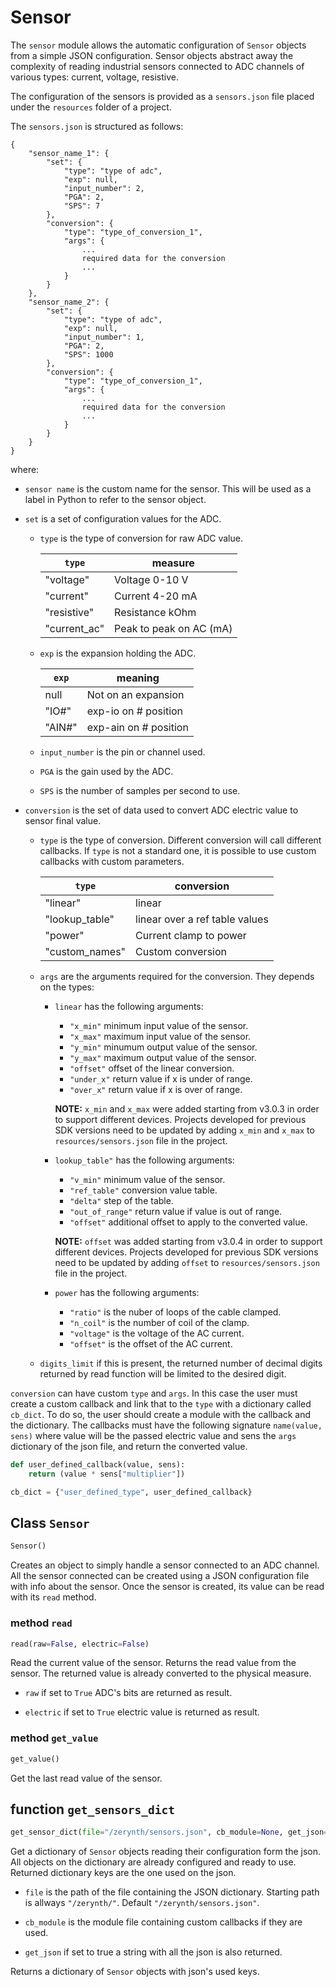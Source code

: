 # Sensor

The `sensor` module allows the automatic configuration of `Sensor` objects from a simple JSON configuration. Sensor objects abstract away the complexity of reading industrial sensors connected to ADC channels of various types: current, voltage, resistive.

The configuration of the sensors is provided as a `sensors.json` file placed under the `resources` folder of a project.

The `sensors.json` is structured as follows:
```
{
    "sensor_name_1": {
        "set": {
            "type": "type of adc",
            "exp": null,
            "input_number": 2,
            "PGA": 2,
            "SPS": 7
        },
        "conversion": {
            "type": "type_of_conversion_1",
            "args": {
                ...
                required data for the conversion
                ...
            }
        }
    },
    "sensor_name_2": {
	    "set": {
	        "type": "type of adc",
	        "exp": null,
	        "input_number": 1,
	        "PGA": 2,
	        "SPS": 1000
    	},
    	"conversion": {
	        "type": "type_of_conversion_1",
	        "args": {
	    	    ...
                required data for the conversion
                ...
	        }
	    }
    }
}
```

where:

* `sensor name` is the custom name for the sensor. This will be used as a label in Python to refer to the sensor object.

* `set` is a set of configuration values for the ADC.

    - `type` is the type of conversion for raw ADC value.

        |    `type`    |         measure         |
        |--------------|-------------------------|
        | "voltage"    | Voltage 0-10 V          |
        | "current"    | Current 4-20 mA         |
        | "resistive"  | Resistance kOhm         |
        | "current_ac" | Peak to peak on AC (mA) |

    - `exp` is the expansion holding the ADC.

        |  `exp`  |        meaning        |
        |---------|-----------------------|
        | null    | Not on an expansion   |
        | "IO#"   | exp-io on # position  |
        | "AIN#"  | exp-ain on # position |

    - `input_number` is the pin or channel used.

    - `PGA` is the gain used by the ADC.

    - `SPS` is the number of samples per second to use.

* `conversion` is the set of data used to convert ADC electric value to sensor final value.

    - `type` is the type of conversion. Different conversion will call different callbacks. If `type` is not a standard one, it is possible to use custom callbacks with custom parameters.

        |     `type`     |           conversion           |
        |----------------|--------------------------------|
        | "linear"       | linear                         |
        | "lookup_table" | linear over a ref table values |
        | "power"        | Current clamp to power         |
        | "custom_names" | Custom conversion              |

    - `args` are the arguments required for the conversion. They depends on the types:

        * `linear` has the following arguments:
            - `"x_min"` minimum input value of the sensor.
            - `"x_max"` maximum input value of the sensor.
            - `"y_min"` minumum output value of the sensor.
            - `"y_max"` maximum output value of the sensor.
            - `"offset"` offset of the linear conversion.
            - `"under_x"` return value if x is under of range.
            - `"over_x"` return value if x is over of range.

            **NOTE:** `x_min` and `x_max` were added starting from v3.0.3 in order to
                    support different devices. Projects developed for previous SDK
                    versions need to be updated by adding `x_min` and `x_max` to
                    `resources/sensors.json` file in the project.

        * `lookup_table"` has the following arguments:

            - `"v_min"` minimum value of the sensor.
            - `"ref_table"` conversion value table.
            - `"delta"` step of the table.
            - `"out_of_range"` return value if value is out of range.
            - `"offset"` additional offset to apply to the converted value.

            **NOTE:** `offset` was added starting from v3.0.4 in order to
                    support different devices. Projects developed for previous SDK
                    versions need to be updated by adding `offset` to
                    `resources/sensors.json` file in the project.

        * `power` has the following arguments:

            - `"ratio"` is the nuber of loops of the cable clamped.
            - `"n_coil"` is the number of coil of the clamp.
            - `"voltage"` is the voltage of the AC current.
            - `"offset"` is the offset of the AC current.
    - `digits_limit` if this is present, the returned number of decimal digits returned by read function will be limited to the desired digit.

`conversion` can have custom `type` and `args`. In this case the user must create a custom callback and link that to the `type` with a dictionary called `cb_dict`.
To do so, the user should create a module with the callback and the dictionary.
The callbacks must have the following signature `name(value, sens)` where value will be the passed electric value and sens the `args` dictionary of the json file, and return the converted value.

```python
def user_defined_callback(value, sens):
    return (value * sens["multiplier"])

cb_dict = {"user_defined_type", user_defined_callback}
```


## Class `Sensor`
```python
Sensor()
```
Creates an object to simply handle a sensor connected to an ADC channel.
All the sensor connected can be created using a JSON configuration file with info about the sensor. Once the sensor is created, its value can be read with its `read` method.

### method `read`
```python
read(raw=False, electric=False)
```
Read the current value of the sensor.
Returns the  read value from the sensor. The returned value is already converted to the physical measure.

* `raw` if set to `True` ADC's bits are returned as result.

* `electric` if set to `True` electric value is returned as result.

### method `get_value`
```python
get_value()
```
Get the last read value of the sensor.

## function `get_sensors_dict`
```python
get_sensor_dict(file="/zerynth/sensors.json", cb_module=None, get_json=False)
```
Get a dictionary of `Sensor` objects reading their configuration form the json. All objects on the dictionary are already configured and ready to use. Returned dictionary keys are the one used on the json.

* `file` is the path of the file containing the JSON dictionary. Starting path is allways `"/zerynth/"`. Default `"/zerynth/sensors.json"`.

* `cb_module` is the module file containing custom callbacks if they are used.

* `get_json` if set to true a string with all the json is also returned.

Returns a dictionary of `Sensor` objects with json's used keys.
